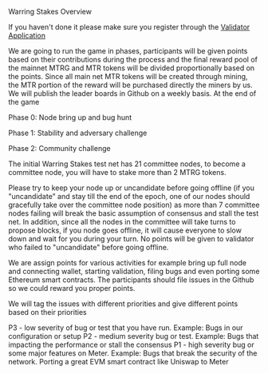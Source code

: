 Warring Stakes
Overview

If you haven't done it please make sure you register through the [Validator Application](https://metervalidators.typeform.com/to/yVVUDw)

We are going to run the game in phases, participants will be given points based on their contributions during the process and the final reward pool of the mainnet MTRG and MTR tokens will be divided proportionally based on the points.  Since all main net MTR tokens will be created through mining, the MTR portion of the reward will be purchased directly the miners by us.  We will publish the leader boards in Github on a weekly basis.  At the end of the game

Phase 0: Node bring up and bug hunt

Phase 1: Stability and adversary challenge

Phase 2: Community challenge


The initial Warring Stakes test net has 21 committee nodes, to become a committee node, you will have to stake more than 2 MTRG tokens.  

Please try to keep your node up or uncandidate before going offline (if you "uncandidate" and stay till the end of the epoch, one of our nodes should gracefully take over the committee node position) as more than 7 committee nodes failing will break the basic assumption of consensus and stall the test net.  In addition, since all the nodes in the committee will take turns to propose blocks, if you node goes offline, it will cause everyone to slow down and wait for you during your turn.  No points will be given to validator who failed to "uncandidate" before going offline.

We are assign points for various activities for example bring up full node and connecting wallet, starting validation, filing bugs and even porting some Ethereum smart contracts.  The participants should file issues in the Github so we could reward you proper points.

We will tag the issues with different priorities and give different points based on their priorities

P3 - low severity of bug or test that you have run. Example: Bugs in our configuration or setup
P2 - medium severity bug or test. Example: Bugs that impacting the performance or stall the consensus
P1 - high severity bug or some major features on Meter. Example: Bugs that break the security of the network.  Porting a great EVM smart contract like Uniswap to Meter
